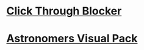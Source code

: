 <!---UTILITY MODS--->
# [Click Through Blocker](https://forum.kerbalspaceprogram.com/index.php?/topic/170747-19x-110x-click-through-blocker-new-dependency/)
# [Astronomers Visual Pack](https://forum.kerbalspaceprogram.com/index.php?/topic/160878-ksp-110-astronomers-visual-pack-beyond-v405-july-19th-2020/)

